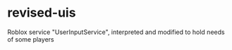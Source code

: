 # revised-uis
Roblox service "UserInputService", interpreted and modified to hold needs of some players
